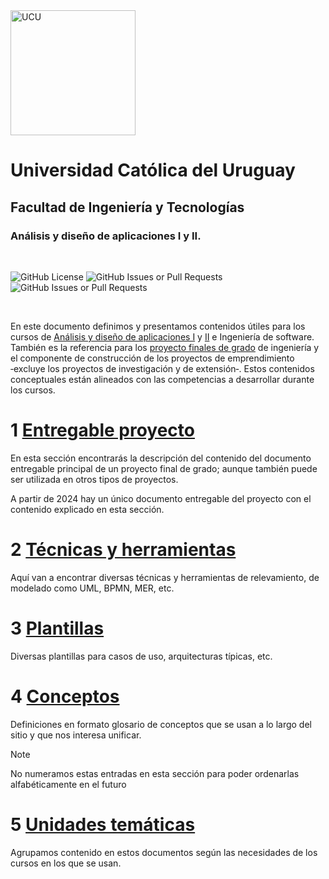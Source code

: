 <img src="https://www.ucu.edu.uy/plantillas/images/logo_ucu.svg" alt="UCU" width="200"/>

# Universidad Católica del Uruguay

## Facultad de Ingeniería y Tecnologías

### Análisis y diseño de aplicaciones I y II.

<br/>

![GitHub License](https://img.shields.io/github/license/ucudal/ANDIS_Conceptos)
![GitHub Issues or Pull Requests](https://img.shields.io/github/issues/ucudal/ANDIS_Conceptos)
![GitHub Issues or Pull Requests](https://img.shields.io/github/issues-pr/ucudal/ANDIS_Conceptos)

<br/>

En este documento definimos y presentamos contenidos útiles para los cursos de
[Análisis y diseño de aplicaciones
I](https://webasignatura.ucu.edu.uy/course/view.php?id=22930) y
[II](https://webasignatura.ucu.edu.uy/course/view.php?id=24039) e Ingeniería de
software. También es la referencia para los [proyecto finales de
grado](https://webasignatura.ucu.edu.uy/course/view.php?id=7559) de ingeniería y
el componente de construcción de los proyectos de emprendimiento ‑excluye los
proyectos de investigación y de extensión‑. Estos contenidos conceptuales están
alineados con las competencias a desarrollar durante los cursos.

# 1 [Entregable proyecto](./1_Entregable_proyecto/1__Entregable_proyecto.md)

En esta sección encontrarás la descripción del contenido del documento
entregable principal de un proyecto final de grado; aunque también puede ser
utilizada en otros tipos de proyectos.

A partir de 2024 hay un único documento entregable del proyecto con el contenido
explicado en esta sección.

# 2 [Técnicas y herramientas](./2_Tecnicas_y_herramientas/2_.Tecnicas_y_herramientas.md)

Aquí van a encontrar diversas técnicas y herramientas de relevamiento, de
modelado como UML, BPMN, MER, etc.

# 3 [Plantillas](./3_Plantillas/3_.Plantillas.md)

Diversas plantillas para casos de uso, arquitecturas típicas, etc.

# 4 [Conceptos](./4_Conceptos/4_.Conceptos.md)

Definiciones en formato glosario de conceptos que se usan a lo largo del sitio y
que nos interesa unificar.

> [!NOTE]
> No numeramos estas entradas en esta sección para poder ordenarlas
> alfabéticamente en el futuro

# 5 [Unidades temáticas](./5_Unidades_tematicas/5_.Unidades_tematicas.md)

Agrupamos contenido en estos documentos según las necesidades de los cursos en
los que se usan.
